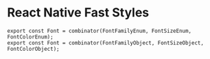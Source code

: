 # React Native Fast Styles

```
export const Font = combinator(FontFamilyEnum, FontSizeEnum, FontColorEnum);
export const Font = combinator(FontFamilyObject, FontSizeObject, FontColorObject);
```
